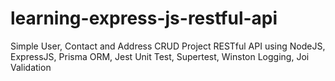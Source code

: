 # learning-express-js-restful-api
Simple User, Contact and Address CRUD Project RESTful API using NodeJS, ExpressJS, Prisma ORM, Jest Unit Test, Supertest, Winston Logging, Joi Validation
